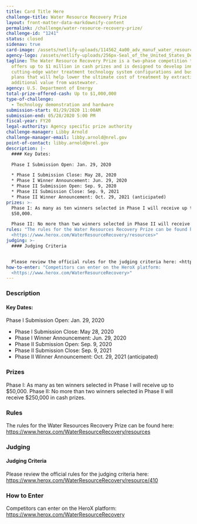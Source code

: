 ```yaml
---
title: Card Title Here
challenge-title: Water Resource Recovery Prize
layout: front-matter-data-markdownify-content
permalink: /challenge/water-resource-recovery-prize/
challenge-id: "1241"
status: closed
sidenav: true
card-image: /assets/netlify-uploads/114562_4a00_adv_manuf_water_resource_prize_fy20_ringer_web.jpg
agency-logo: /assets/netlify-uploads/256px-Seal_of_the_United_States_Department_of_Energy.png
tagline: The Water Resource Recovery Prize is a two-phase competition that
  offers up to $1 million in cash prizes and is designed to develop innovative,
  cutting-edge water treatment technology system configurations and business
  plans that will help lower the ultimate cost of treatment by extracting
  additional value from wastewater.
agency: U.S. Department of Energy
total-prize-offered-cash: Up to $1,000,000
type-of-challenge:
  - Technology demonstration and hardware
submission-start: 01/29/2020 11:00AM
submission-end: 05/28/2020 5:00 PM
fiscal-year: FY20
legal-authority: Agency specific prize authority
challenge-manager: Libby Arnold
challenge-manager-email: libby.arnold@nrel.gov
point-of-contact: libby.arnold@nrel.gov
description: |-
  #### Key Dates: 

  Phase I Submission Open: Jan. 29, 2020 

  * Phase I Submission Close: May 28, 2020 
  * Phase I Winner Announcement: Jun. 29, 2020
  * Phase II Submission Open: Sep. 9, 2020
  * Phase II Submission Close: Sep. 9, 2021 
  * Phase II Winner Announcement: Oct. 29, 2021 (anticipated)
prizes: >-
  Phase I: As many as ten winners selected in Phase I will receive up to
  $50,000.

  Phase II: No more than two winners selected in Phase II will receive $250,000 in cash prizes.
rules: "The rules for the Water Resources Recovery Prize can be found here:
  <https://www.herox.com/WaterResourceRecovery/resources>"
judging: >-
  #### Judging Criteria


  Please review the official rules for the judging criteria here: <https://www.herox.com/WaterResourceRecovery/resource/410>
how-to-enter: "Competitors can enter on the HeroX platform:
  <https://www.herox.com/WaterResourceRecovery>"
---
```

### Description

#### Key Dates: 

Phase I Submission Open: Jan. 29, 2020 

* Phase I Submission Close: May 28, 2020 
* Phase I Winner Announcement: Jun. 29, 2020
* Phase II Submission Open: Sep. 9, 2020
* Phase II Submission Close: Sep. 9, 2021 
* Phase II Winner Announcement: Oct. 29, 2021 (anticipated)

### Prizes

Phase I: As many as ten winners selected in Phase I will receive up to $50,000.
Phase II: No more than two winners selected in Phase II will receive $250,000 in cash prizes.

### Rules

The rules for the Water Resources Recovery Prize can be found here: <https://www.herox.com/WaterResourceRecovery/resources>

### Judging

#### Judging Criteria

Please review the official rules for the judging criteria here: <https://www.herox.com/WaterResourceRecovery/resource/410>

### How to Enter

Competitors can enter on the HeroX platform: <https://www.herox.com/WaterResourceRecovery>